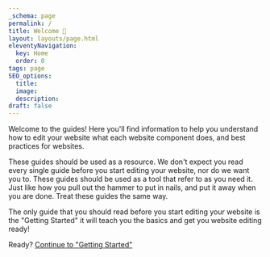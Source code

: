 ```yaml
---
_schema: page
permalink: /
title: Welcome 👋
layout: layouts/page.html
eleventyNavigation:
  key: Home
  order: 0
tags: page
SEO_options:
  title:
  image:
  description:
draft: false
---
```

Welcome to the guides! Here you'll find information to help you understand how to edit your website what each website component does, and best practices for websites.

These guides should be used as a resource. We don't expect you read every single guide before you start editing your website, nor do we want you to. These guides should be used as a tool that refer to as you need it. Just like how you pull out the hammer to put in nails, and put it away when you are done. Treat these guides the same way.

The only guide that you should read before you start editing your website is the "Getting Started" it will teach you the basics and get you website editing ready!

Ready? [Continue to "Getting Started"](/docs/)